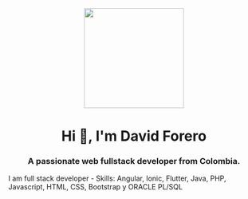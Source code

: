 <div id="header" align="center">
    <img src="[https://media.giphy.com/media/QZkpIdieotn3i/giphy.gif](https://talently.tech/blog/wp-content/uploads/2022/03/que-se-necesita-estudiar-para-ser-programador-scaled-1200x900.jpg)" width="200" />
    <h1 align="center">Hi 👋, I'm David Forero</h1>
    <h3 align="center">A passionate web fullstack developer from Colombia.</h3>
</div>
I am full stack developer
- Skills: 
  Angular, Ionic, Flutter, Java, PHP, Javascript, HTML, CSS, Bootstrap y ORACLE PL/SQL

